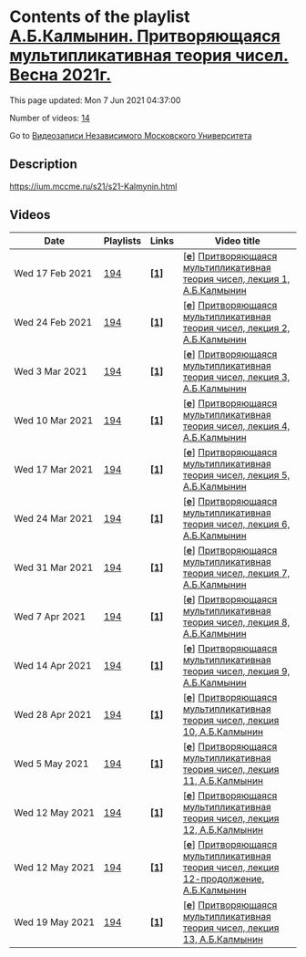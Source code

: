 # Contents of the playlist [А.Б.Калмынин. Притворяющаяся мультипликативная теория чисел. Весна 2021г.](https://www.youtube.com/playlist?list=PLp9ABVh6_x4GvKGFAsV0u3ROlqkZmWlMN)

This page updated: Mon 7 Jun 2021 04:37:00

Number of videos: [14](#videos)

Go to [Видеозаписи Независимого Московского Университета](../README.md)

## Description

<https://ium.mccme.ru/s21/s21-Kalmynin.html>

## Videos

|Date|Playlists|Links|Video title|
|---|---|---|---|
| Wed&nbsp;17&nbsp;Feb&nbsp;2021 | [194](../playlists/194 "А.Б.Калмынин. Притворяющаяся мультипликативная теория чисел. Весна 2021г.") | [**[1]**](https://ium.mccme.ru/s21/s21-Kalmynin.html) | [[**e**](https://studio.youtube.com/video/NIKuaJ9_gOw/edit "Edit")] [Притворяющаяся мультипликативная теория чисел, лекция 1, А.Б.Калмынин](https://www.youtube.com/watch?v=NIKuaJ9_gOw&list=PLp9ABVh6_x4GvKGFAsV0u3ROlqkZmWlMN "https://ium.mccme.ru/s21/s21-Kalmynin.html") |
| Wed&nbsp;24&nbsp;Feb&nbsp;2021 | [194](../playlists/194 "А.Б.Калмынин. Притворяющаяся мультипликативная теория чисел. Весна 2021г.") | [**[1]**](https://ium.mccme.ru/s21/s21-Kalmynin.html) | [[**e**](https://studio.youtube.com/video/0SahboY5daU/edit "Edit")] [Притворяющаяся мультипликативная теория чисел, лекция 2, А.Б.Калмынин](https://www.youtube.com/watch?v=0SahboY5daU&list=PLp9ABVh6_x4GvKGFAsV0u3ROlqkZmWlMN "https://ium.mccme.ru/s21/s21-Kalmynin.html") |
| Wed&nbsp;3&nbsp;Mar&nbsp;2021 | [194](../playlists/194 "А.Б.Калмынин. Притворяющаяся мультипликативная теория чисел. Весна 2021г.") | [**[1]**](https://ium.mccme.ru/s21/s21-Kalmynin.html) | [[**e**](https://studio.youtube.com/video/p2SEtzfTp5U/edit "Edit")] [Притворяющаяся мультипликативная теория чисел, лекция 3, А.Б.Калмынин](https://www.youtube.com/watch?v=p2SEtzfTp5U&list=PLp9ABVh6_x4GvKGFAsV0u3ROlqkZmWlMN "https://ium.mccme.ru/s21/s21-Kalmynin.html") |
| Wed&nbsp;10&nbsp;Mar&nbsp;2021 | [194](../playlists/194 "А.Б.Калмынин. Притворяющаяся мультипликативная теория чисел. Весна 2021г.") | [**[1]**](https://ium.mccme.ru/s21/s21-Kalmynin.html) | [[**e**](https://studio.youtube.com/video/xebh3gasNRc/edit "Edit")] [Притворяющаяся мультипликативная теория чисел, лекция 4, А.Б.Калмынин](https://www.youtube.com/watch?v=xebh3gasNRc&list=PLp9ABVh6_x4GvKGFAsV0u3ROlqkZmWlMN "https://ium.mccme.ru/s21/s21-Kalmynin.html") |
| Wed&nbsp;17&nbsp;Mar&nbsp;2021 | [194](../playlists/194 "А.Б.Калмынин. Притворяющаяся мультипликативная теория чисел. Весна 2021г.") | [**[1]**](https://ium.mccme.ru/s21/s21-Kalmynin.html) | [[**e**](https://studio.youtube.com/video/AvnsdUz2npk/edit "Edit")] [Притворяющаяся мультипликативная теория чисел, лекция 5, А.Б.Калмынин](https://www.youtube.com/watch?v=AvnsdUz2npk&list=PLp9ABVh6_x4GvKGFAsV0u3ROlqkZmWlMN "https://ium.mccme.ru/s21/s21-Kalmynin.html") |
| Wed&nbsp;24&nbsp;Mar&nbsp;2021 | [194](../playlists/194 "А.Б.Калмынин. Притворяющаяся мультипликативная теория чисел. Весна 2021г.") | [**[1]**](https://ium.mccme.ru/s21/s21-Kalmynin.html) | [[**e**](https://studio.youtube.com/video/bul0mlbiADg/edit "Edit")] [Притворяющаяся мультипликативная теория чисел, лекция 6, А.Б.Калмынин](https://www.youtube.com/watch?v=bul0mlbiADg&list=PLp9ABVh6_x4GvKGFAsV0u3ROlqkZmWlMN "https://ium.mccme.ru/s21/s21-Kalmynin.html") |
| Wed&nbsp;31&nbsp;Mar&nbsp;2021 | [194](../playlists/194 "А.Б.Калмынин. Притворяющаяся мультипликативная теория чисел. Весна 2021г.") | [**[1]**](https://ium.mccme.ru/s21/s21-Kalmynin.html) | [[**e**](https://studio.youtube.com/video/1NBz6U50HR8/edit "Edit")] [Притворяющаяся мультипликативная теория чисел, лекция 7, А.Б.Калмынин](https://www.youtube.com/watch?v=1NBz6U50HR8&list=PLp9ABVh6_x4GvKGFAsV0u3ROlqkZmWlMN "https://ium.mccme.ru/s21/s21-Kalmynin.html") |
| Wed&nbsp;7&nbsp;Apr&nbsp;2021 | [194](../playlists/194 "А.Б.Калмынин. Притворяющаяся мультипликативная теория чисел. Весна 2021г.") | [**[1]**](https://ium.mccme.ru/s21/s21-Kalmynin.html) | [[**e**](https://studio.youtube.com/video/tYvHpXzEyMo/edit "Edit")] [Притворяющаяся мультипликативная теория чисел, лекция 8, А.Б.Калмынин](https://www.youtube.com/watch?v=tYvHpXzEyMo&list=PLp9ABVh6_x4GvKGFAsV0u3ROlqkZmWlMN "https://ium.mccme.ru/s21/s21-Kalmynin.html") |
| Wed&nbsp;14&nbsp;Apr&nbsp;2021 | [194](../playlists/194 "А.Б.Калмынин. Притворяющаяся мультипликативная теория чисел. Весна 2021г.") | [**[1]**](https://ium.mccme.ru/s21/s21-Kalmynin.html) | [[**e**](https://studio.youtube.com/video/Dv5_-P0jXGU/edit "Edit")] [Притворяющаяся мультипликативная теория чисел, лекция 9, А.Б.Калмынин](https://www.youtube.com/watch?v=Dv5_-P0jXGU&list=PLp9ABVh6_x4GvKGFAsV0u3ROlqkZmWlMN "https://ium.mccme.ru/s21/s21-Kalmynin.html") |
| Wed&nbsp;28&nbsp;Apr&nbsp;2021 | [194](../playlists/194 "А.Б.Калмынин. Притворяющаяся мультипликативная теория чисел. Весна 2021г.") | [**[1]**](https://ium.mccme.ru/s21/s21-Kalmynin.html) | [[**e**](https://studio.youtube.com/video/LlXvDYMBYUU/edit "Edit")] [Притворяющаяся мультипликативная теория чисел, лекция 10, А.Б.Калмынин](https://www.youtube.com/watch?v=LlXvDYMBYUU&list=PLp9ABVh6_x4GvKGFAsV0u3ROlqkZmWlMN "https://ium.mccme.ru/s21/s21-Kalmynin.html") |
| Wed&nbsp;5&nbsp;May&nbsp;2021 | [194](../playlists/194 "А.Б.Калмынин. Притворяющаяся мультипликативная теория чисел. Весна 2021г.") | [**[1]**](https://ium.mccme.ru/s21/s21-Kalmynin.html) | [[**e**](https://studio.youtube.com/video/K-Ol-H_y5q8/edit "Edit")] [Притворяющаяся мультипликативная теория чисел, лекция 11, А.Б.Калмынин](https://www.youtube.com/watch?v=K-Ol-H_y5q8&list=PLp9ABVh6_x4GvKGFAsV0u3ROlqkZmWlMN "https://ium.mccme.ru/s21/s21-Kalmynin.html") |
| Wed&nbsp;12&nbsp;May&nbsp;2021 | [194](../playlists/194 "А.Б.Калмынин. Притворяющаяся мультипликативная теория чисел. Весна 2021г.") | [**[1]**](https://ium.mccme.ru/s21/s21-Kalmynin.html) | [[**e**](https://studio.youtube.com/video/yV9CT_Avqyk/edit "Edit")] [Притворяющаяся мультипликативная теория чисел, лекция 12, А.Б.Калмынин](https://www.youtube.com/watch?v=yV9CT_Avqyk&list=PLp9ABVh6_x4GvKGFAsV0u3ROlqkZmWlMN "https://ium.mccme.ru/s21/s21-Kalmynin.html") |
| Wed&nbsp;12&nbsp;May&nbsp;2021 | [194](../playlists/194 "А.Б.Калмынин. Притворяющаяся мультипликативная теория чисел. Весна 2021г.") | [**[1]**](https://ium.mccme.ru/s21/s21-Kalmynin.html) | [[**e**](https://studio.youtube.com/video/fgzqEdStW-k/edit "Edit")] [Притворяющаяся мультипликативная теория чисел, лекция 12-продолжение, А.Б.Калмынин](https://www.youtube.com/watch?v=fgzqEdStW-k&list=PLp9ABVh6_x4GvKGFAsV0u3ROlqkZmWlMN "https://ium.mccme.ru/s21/s21-Kalmynin.html") |
| Wed&nbsp;19&nbsp;May&nbsp;2021 | [194](../playlists/194 "А.Б.Калмынин. Притворяющаяся мультипликативная теория чисел. Весна 2021г.") | [**[1]**](https://ium.mccme.ru/s21/s21-Kalmynin.html) | [[**e**](https://studio.youtube.com/video/K8SjzFiF63o/edit "Edit")] [Притворяющаяся мультипликативная теория чисел, лекция 13, А.Б.Калмынин](https://www.youtube.com/watch?v=K8SjzFiF63o&list=PLp9ABVh6_x4GvKGFAsV0u3ROlqkZmWlMN "https://ium.mccme.ru/s21/s21-Kalmynin.html") |
